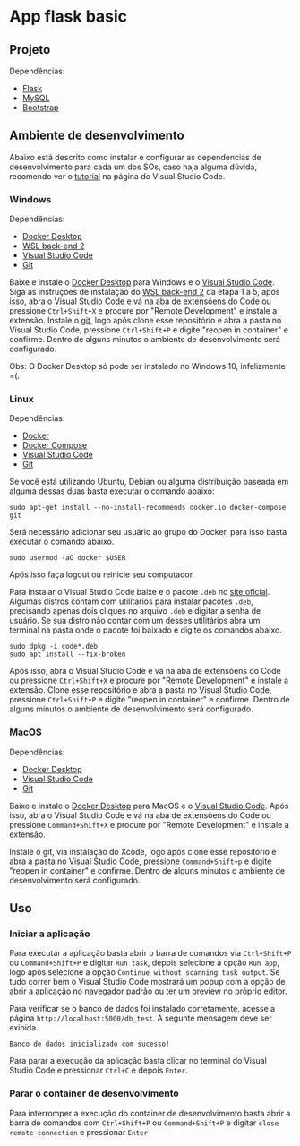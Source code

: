 # App flask basic

## Projeto
Dependências:
- [Flask](https://flask.palletsprojects.com/en/1.1.x/)
- [MySQL](https://www.mysql.com/)
- [Bootstrap](https://getbootstrap.com/)


## Ambiente de desenvolvimento

Abaixo está descrito como instalar e configurar as dependencias de desenvolvimento para cada um dos SOs, caso haja alguma dúvida, recomendo ver o [tutorial](https://code.visualstudio.com/docs/remote/containers) na página do Visual Studio Code.

### Windows

Dependências:
- [Docker Desktop](https://www.docker.com/)
- [WSL back-end 2](https://aka.ms/vscode-remote/containers/docker-wsl2)
- [Visual Studio Code](https://code.visualstudio.com/)
- [Git](https://git-scm.com/)

Baixe e instale o [Docker Desktop](https://hub.docker.com/editions/community/docker-ce-desktop-windows) para Windows e o [Visual Studio Code](https://code.visualstudio.com/download). Siga as instruções de instalação do [WSL back-end 2](https://docs.microsoft.com/pt-br/windows/wsl/install-win10#manual-installation-steps) da etapa 1 a 5,  após isso, abra o Visual Studio Code e vá na aba de extensõens do Code ou pressione `Ctrl+Shift+X` e procure por "Remote Development" e instale a extensão. Instale o [git](https://git-scm.com/download/win), logo após clone esse repositório e abra a pasta no Visual Studio Code, pressione `Ctrl+Shift+P` e digite "reopen in container" e confirme. Dentro de alguns minutos o ambiente de desenvolvimento será configurado.

Obs: O Docker Desktop só pode ser instalado no Windows 10, infelizmente =(.

### Linux

Dependências:
- [Docker](https://www.docker.com/)
- [Docker Compose](https://www.docker.com/)
- [Visual Studio Code](https://code.visualstudio.com/)
- [Git](https://git-scm.com/)

Se você está utilizando Ubuntu, Debian ou alguma distribuição baseada em alguma dessas duas basta executar o comando abaixo:

```shell
sudo apt-get install --no-install-recommends docker.io docker-compose git
```

Será necessário adicionar seu usuário ao grupo do Docker, para isso basta executar o comando abaixo.

```shell
sudo usermod -aG docker $USER
```

Após isso faça logout ou reinicie seu computador.

Para instalar o Visual Studio Code baixe e o pacote `.deb` no [site oficial](https://code.visualstudio.com/). Algumas distros contam com utilitarios para instalar pacotes `.deb`, precisando apenas dois cliques no arquivo `.deb` e digitar a senha de usuário. Se sua distro não contar com um desses utilitários abra um terminal na pasta onde o pacote foi baixado e digite os comandos abaixo.

```shel
sudo dpkg -i code*.deb
sudo apt install --fix-broken
```

Após isso, abra o Visual Studio Code e vá na aba de extensõens do Code ou pressione `Ctrl+Shift+X` e procure por "Remote Development" e instale a extensão. Clone esse repositório e abra a pasta no Visual Studio Code, pressione `Ctrl+Shift+P` e digite "reopen in container" e confirme. Dentro de alguns minutos o ambiente de desenvolvimento será configurado.

### MacOS

Dependências:
- [Docker Desktop](https://www.docker.com/)
- [Visual Studio Code](https://code.visualstudio.com/)
- [Git](https://git-scm.com/)

Baixe e instale o [Docker Desktop](https://hub.docker.com/editions/community/docker-ce-desktop-mac) para MacOS e o [Visual Studio Code](https://code.visualstudio.com/download). Após isso, abra o Visual Studio Code e vá na aba de extensõens do Code ou pressione `Command+Shift+X` e procure por "Remote Development" e instale a extensão.

Instale o git, via instalação do Xcode, logo após clone esse repositório e abra a pasta no Visual Studio Code, pressione `Command+Shift+p` e digite "reopen in container" e confirme. Dentro de alguns minutos o ambiente de desenvolvimento será configurado.

## Uso

### Iniciar a aplicação

Para executar a aplicação basta abrir o barra de comandos via `Ctrl+Shift+P` ou `Command+Shift+P` e digitar `Run task`, depois selecione a opção `Run app`, logo após selecione a opção `Continue without scanning task output`. Se tudo correr bem o Visual Studio Code mostrará um popup com a opção de abrir a aplicação no navegador padrão ou ter um preview no próprio editor.

Para verificar se o banco de dados foi instalado corretamente, acesse a página `http://localhost:5000/db_test`. A segunte mensagem deve ser exibida.

```
Banco de dados inicializado com sucesso!
```

Para parar a execução da aplicação basta clicar no terminal do Visual Studio Code e pressionar `Ctrl+C` e depois `Enter`.

### Parar o container de desenvolvimento

Para interromper a execução do container de desenvolvimento basta abrir a barra de comandos com `Ctrl+Shift+P` ou `Command+Shift+P` e digitar `close remote connection` e pressionar `Enter`
